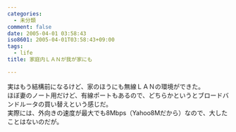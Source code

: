 ```yaml
---
categories:
  - 未分類
comment: false
date: 2005-04-01 03:58:43
iso8601: 2005-04-01T03:58:43+09:00
tags:
  - life
title: 家庭内ＬＡＮが我が家にも

---
```


<div class="entry-body">
  <p>実はもう結構前になるけど、家のほうにも無線ＬＡＮの環境ができた。<br />
    ほぼ妻のノート用だけど、有線ポートもあるので、どちらかというとブロードバンドルータの買い替えという感じだ。<br />
    実際には、外向きの速度が最大でも8Mbps（Yahoo8Mだから）なので、大したことはないのだが。</p>
</div>
